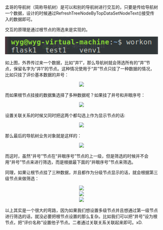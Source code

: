 孟哥的导航树（简称导航树）是可以和别的导航树进行交互的，只要是传给导航树一个数据，设计的时候通过RefreshTreeNodeByTopDataSetNodeText()接受传入的数据即可。

交互的原理是通过根节点的筛选来是实现的。

<div align=center><img src="https://github.com/wangyangang/wangyangang.github.io/blob/master/Images/1.png"/></div>



如上图，外界传过来一个数据，比如“井1”，那么导航树就会筛选所有的“井”节点，保留名字为“井1”的节点。这种情况使用于“井”节点只挂了一种数据的情况，比如只挂了评价基本数据的井号：

<div align=center><img src="https://github.com/wangyangang/wangyangang.github.io/blob/master/Images/2.png"/></div>

而如果根节点挂接的数据集选择了多种数据呢？如果挂了井号和井眼序号：

<div align=center><img src="https://github.com/wangyangang/wangyangang.github.io/blob/master/Images/3.png"/></div>

设置关联关系的时候又同时把这两个都勾选上作为显示节点的话:

<div align=center><img src="https://github.com/wangyangang/wangyangang.github.io/blob/master/Images/4.png"/></div>

那么最后的导航树业务对象就是这样的：

<div align=center><img src="https://github.com/wangyangang/wangyangang.github.io/blob/master/Images/5.png"/></div>

而这时，虽然“井号”节点在“井眼序号”节点的上一级，但是筛选的时候并不会用“井号”节点来进行筛选，而是根据最下面的“井眼序号”节点来筛选。

同理，如果让根节点挂了三种数据，并且都作为分级节点显示的话，就会根据第三级节点来做筛选：

<div align=center><img src="https://github.com/wangyangang/wangyangang.github.io/blob/master/Images/6.png"/></div>

<div align=center><img src="https://github.com/wangyangang/wangyangang.github.io/blob/master/Images/7.png"/></div>

<div align=center><img src="https://github.com/wangyangang/wangyangang.github.io/blob/master/Images/8.png"/></div>

以上其实是一个很大的弯路，因为如果我们想设置多级节点并且想通过第一级节点进行筛选的话，就没必要把根节点设置的那么复杂。比如我们可以把“井号”设为根节点，把“评价名称”设置他子节点。二者通过关联关系关联起来即可。xD.
